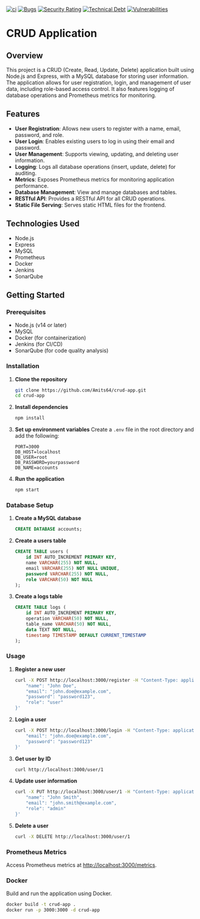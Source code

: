 [![ci](https://github.com/Amits64/crud-app/actions/workflows/docker.yml/badge.svg)](https://github.com/Amits64/crud-app/actions/workflows/docker.yml)
[![Bugs](https://sonarcloud.io/api/project_badges/measure?project=Amits64_crud-app&metric=bugs)](https://sonarcloud.io/summary/new_code?id=Amits64_crud-app)
[![Security Rating](https://sonarcloud.io/api/project_badges/measure?project=Amits64_crud-app&metric=security_rating)](https://sonarcloud.io/summary/new_code?id=Amits64_crud-app)
[![Technical Debt](https://sonarcloud.io/api/project_badges/measure?project=Amits64_crud-app&metric=sqale_index)](https://sonarcloud.io/summary/new_code?id=Amits64_crud-app)
[![Vulnerabilities](https://sonarcloud.io/api/project_badges/measure?project=Amits64_crud-app&metric=vulnerabilities)](https://sonarcloud.io/summary/new_code?id=Amits64_crud-app)
# CRUD Application

## Overview
This project is a CRUD (Create, Read, Update, Delete) application built using Node.js and Express, with a MySQL database for storing user information. The application allows for user registration, login, and management of user data, including role-based access control. It also features logging of database operations and Prometheus metrics for monitoring.

## Features
- **User Registration**: Allows new users to register with a name, email, password, and role.
- **User Login**: Enables existing users to log in using their email and password.
- **User Management**: Supports viewing, updating, and deleting user information.
- **Logging**: Logs all database operations (insert, update, delete) for auditing.
- **Metrics**: Exposes Prometheus metrics for monitoring application performance.
- **Database Management**: View and manage databases and tables.
- **RESTful API**: Provides a RESTful API for all CRUD operations.
- **Static File Serving**: Serves static HTML files for the frontend.

## Technologies Used
- Node.js
- Express
- MySQL
- Prometheus
- Docker
- Jenkins
- SonarQube

## Getting Started

### Prerequisites
- Node.js (v14 or later)
- MySQL
- Docker (for containerization)
- Jenkins (for CI/CD)
- SonarQube (for code quality analysis)

### Installation

1. **Clone the repository**
    ```sh
    git clone https://github.com/Amits64/crud-app.git
    cd crud-app
    ```

2. **Install dependencies**
    ```sh
    npm install
    ```

3. **Set up environment variables**
    Create a `.env` file in the root directory and add the following:
    ```env
    PORT=3000
    DB_HOST=localhost
    DB_USER=root
    DB_PASSWORD=yourpassword
    DB_NAME=accounts
    ```

4. **Run the application**
    ```sh
    npm start
    ```

### Database Setup

1. **Create a MySQL database**
    ```sql
    CREATE DATABASE accounts;
    ```

2. **Create a users table**
    ```sql
    CREATE TABLE users (
        id INT AUTO_INCREMENT PRIMARY KEY,
        name VARCHAR(255) NOT NULL,
        email VARCHAR(255) NOT NULL UNIQUE,
        password VARCHAR(255) NOT NULL,
        role VARCHAR(50) NOT NULL
    );
    ```

3. **Create a logs table**
    ```sql
    CREATE TABLE logs (
        id INT AUTO_INCREMENT PRIMARY KEY,
        operation VARCHAR(50) NOT NULL,
        table_name VARCHAR(50) NOT NULL,
        data TEXT NOT NULL,
        timestamp TIMESTAMP DEFAULT CURRENT_TIMESTAMP
    );
    ```

### Usage

1. **Register a new user**
    ```sh
    curl -X POST http://localhost:3000/register -H "Content-Type: application/json" -d '{
        "name": "John Doe",
        "email": "john.doe@example.com",
        "password": "password123",
        "role": "user"
    }'
    ```

2. **Login a user**
    ```sh
    curl -X POST http://localhost:3000/login -H "Content-Type: application/json" -d '{
        "email": "john.doe@example.com",
        "password": "password123"
    }'
    ```

3. **Get user by ID**
    ```sh
    curl http://localhost:3000/user/1
    ```

4. **Update user information**
    ```sh
    curl -X PUT http://localhost:3000/user/1 -H "Content-Type: application/json" -d '{
        "name": "John Smith",
        "email": "john.smith@example.com",
        "role": "admin"
    }'
    ```

5. **Delete a user**
    ```sh
    curl -X DELETE http://localhost:3000/user/1
    ```

### Prometheus Metrics
Access Prometheus metrics at [http://localhost:3000/metrics](http://localhost:3000/metrics).

### Docker
Build and run the application using Docker.
```sh
docker build -t crud-app .
docker run -p 3000:3000 -d crud-app

